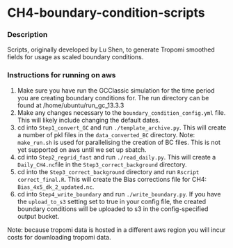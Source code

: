 # CH4-boundary-condition-scripts
### Description
Scripts, originally developed by Lu Shen, to generate Tropomi smoothed fields for usage as scaled boundary conditions.

### Instructions for running on aws
1. Make sure you have run the GCClassic simulation for the time period you are creating boundary conditions for. The run directory can be found at /home/ubuntu/run_gc_13.3.3
2. Make any changes necessary to the `boundary_condition_config.yml` file. This will likely include changing the default dates.
3. cd into `Step1_convert_GC` and run `./template_archive.py`. This will create a number of pkl files in the `data_converted_BC` directory. Note: `make_run.sh` is used for parallelising the creation of BC files. This is not yet supported on aws until we set up sbatch.
4. cd into `Step2_regrid_fast` and run `./read_daily.py`. This will create a `Daily_CH4.nc`file in the `Step3_correct_background` directory.
5. cd into the `Step3_correct_background` directory and run `Rscript correct_final.R`. This will create the Bias corrections file for CH4: `Bias_4x5_dk_2_updated.nc`.
6. cd into `Step4_write_boundary` and run `./write_boundary.py`. If you have the `upload_to_s3` setting set to true in your config file, the created boundary conditions will be uploaded to s3 in the config-specified output bucket.

Note: because tropomi data is hosted in a different aws region you will incur costs for downloading tropomi data.